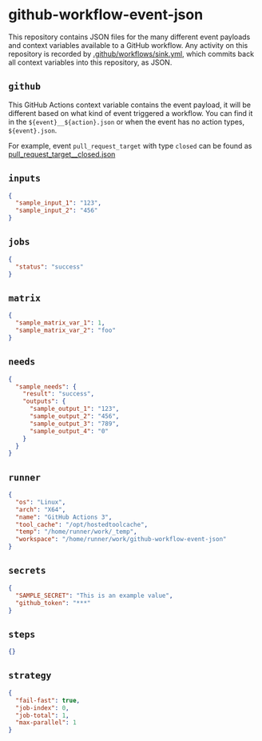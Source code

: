 # github-workflow-event-json

This repository contains JSON files for the many different event payloads and context variables available to a GitHub workflow.
Any activity on this repository is recorded by [.github/workflows/sink.yml](.github/workflows/sink.yml), which commits back all context variables into this repository, as JSON.

## `github`

This GitHub Actions context variable contains the event payload, it will be different based on what kind of event triggered a workflow.
You can find it in the `${event}__${action}.json` or when the event has no action types, `${event}.json`.

For example, event `pull_request_target` with type `closed` can be found as [pull_request_target__closed.json](./pull_request_target__closed.json)

## `inputs`

```json
{
  "sample_input_1": "123",
  "sample_input_2": "456"
}

```

## `jobs`

```json
{
  "status": "success"
}

```

## `matrix`

```json
{
  "sample_matrix_var_1": 1,
  "sample_matrix_var_2": "foo"
}

```

## `needs`

```json
{
  "sample_needs": {
    "result": "success",
    "outputs": {
      "sample_output_1": "123",
      "sample_output_2": "456",
      "sample_output_3": "789",
      "sample_output_4": "0"
    }
  }
}

```

## `runner`

```json
{
  "os": "Linux",
  "arch": "X64",
  "name": "GitHub Actions 3",
  "tool_cache": "/opt/hostedtoolcache",
  "temp": "/home/runner/work/_temp",
  "workspace": "/home/runner/work/github-workflow-event-json"
}

```

## `secrets`

```json
{
  "SAMPLE_SECRET": "This is an example value",
  "github_token": "***"
}

```

## `steps`

```json
{}

```

## `strategy`

```json
{
  "fail-fast": true,
  "job-index": 0,
  "job-total": 1,
  "max-parallel": 1
}

```
